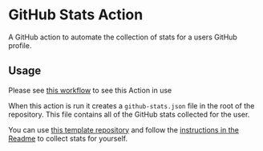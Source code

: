 # GitHub Stats Action

A GitHub action to automate the collection of stats for a users GitHub profile.

## Usage

Please see [this workflow](https://github.com/LukeHagar/stats/blob/23adb0a0cb2a283a30300478a2834b9766440b05/.github/workflows/generate-stats.yaml#L24C15-L24C37) to see this Action in use

When this action is run it creates a `github-stats.json` file in the root of the repository.
This file contains all of the GitHub stats collected for the user.

You can use [this template repository](https://github.com/LukeHagar/stats/) and follow the [instructions in the Readme](https://github.com/LukeHagar/stats/?tab=readme-ov-file#github-repo-template) to collect stats for yourself.
